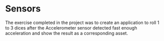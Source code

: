# Sensors

The exercise completed in the project was to create an application to roll 1 to 3 dices after the Accelerometer sensor detected fast enough acceleration and show the result as a corresponding asset.